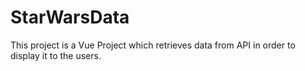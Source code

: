 # StarWarsData
This project is a Vue Project which retrieves data from API in order to display it to the users.
